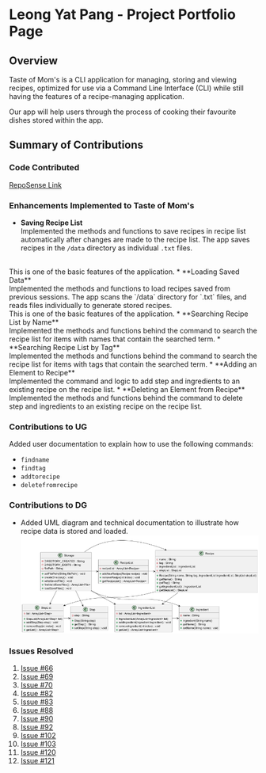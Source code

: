 # Leong Yat Pang - Project Portfolio Page

## Overview
Taste of Mom's is a CLI application for managing, storing and viewing recipes, 
optimized for use via a Command Line Interface (CLI)
while still having the features of a recipe-managing application.
<br>

Our app will help users through the process of cooking their favourite dishes stored within the app.

## Summary of Contributions

### Code Contributed
[RepoSense Link](https://nus-cs2113-ay2223s2.github.io/tp-dashboard/?search=&sort=groupTitle&sortWithin=title&timeframe=commit&mergegroup=&groupSelect=groupByRepos&breakdown=true&checkedFileTypes=docs~functional-code~test-code~other&since=2023-02-17&tabOpen=true&tabType=authorship&tabAuthor=YatPang&tabRepo=AY2223S2-CS2113-F13-1%2Ftp%5Bmaster%5D&authorshipIsMergeGroup=false&authorshipFileTypes=docs~functional-code~test-code&authorshipIsBinaryFileTypeChecked=false&authorshipIsIgnoredFilesChecked=false)

### Enhancements Implemented to Taste of Mom's
* **Saving Recipe List**<br>
Implemented the methods and functions to save recipes in recipe list automatically after changes are made to the recipe list.
The app saves recipes in the `/data` directory as individual `.txt` files.
<br>
This is one of the basic features of the application.
* **Loading Saved Data**<br>
Implemented the methods and functions to load recipes saved from previous sessions.
The app scans the `/data` directory for `.txt` files, 
and reads files individually to generate stored recipes.
<br>
This is one of the basic features of the application.
* **Searching Recipe List by Name**<br>
Implemented the methods and functions behind the command to search the recipe list for items with names that contain the searched term.
* **Searching Recipe List by Tag**<br>
Implemented the methods and functions behind the command to search the recipe list for items with tags that contain the searched term.
* **Adding an Element to Recipe**<br>
Implemented the command and logic to add step and ingredients to an existing recipe on the recipe list.
* **Deleting an Element from Recipe**<br>
Implemented the methods and functions behind the command to delete step and ingredients to an existing recipe on the recipe list.

### Contributions to UG
Added user documentation to explain how to use the following commands:
* `findname`
* `findtag`
* `addtorecipe`
* `deletefromrecipe`

### Contributions to DG
* Added UML diagram and technical documentation to illustrate how recipe data is stored and loaded.
![image](../PlantUML/StorageComponent.png)

### Issues Resolved
1. [Issue #66](https://github.com/AY2223S2-CS2113-F13-1/tp/issues/66)
2. [Issue #69](https://github.com/AY2223S2-CS2113-F13-1/tp/issues/69)
3. [Issue #70](https://github.com/AY2223S2-CS2113-F13-1/tp/issues/70)
4. [Issue #82](https://github.com/AY2223S2-CS2113-F13-1/tp/issues/82)
5. [Issue #83](https://github.com/AY2223S2-CS2113-F13-1/tp/issues/83)
6. [Issue #88](https://github.com/AY2223S2-CS2113-F13-1/tp/issues/88)
7. [Issue #90](https://github.com/AY2223S2-CS2113-F13-1/tp/issues/90)
8. [Issue #92](https://github.com/AY2223S2-CS2113-F13-1/tp/issues/92)
9. [Issue #102](https://github.com/AY2223S2-CS2113-F13-1/tp/issues/102)
10. [Issue #103](https://github.com/AY2223S2-CS2113-F13-1/tp/issues/103)
11. [Issue #120](https://github.com/AY2223S2-CS2113-F13-1/tp/issues/120)
12. [Issue #121](https://github.com/AY2223S2-CS2113-F13-1/tp/issues/121)